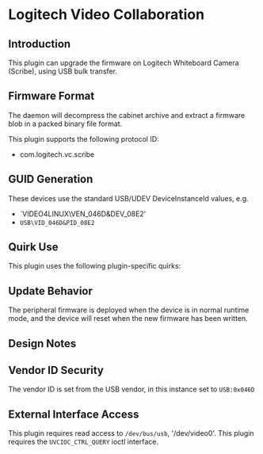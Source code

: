# Logitech Video Collaboration

## Introduction

This plugin can upgrade the firmware on Logitech Whiteboard Camera (Scribe), using USB bulk transfer.

## Firmware Format

The daemon will decompress the cabinet archive and extract a firmware blob in
a packed binary file format.

This plugin supports the following protocol ID:

* com.logitech.vc.scribe

## GUID Generation

These devices use the standard USB/UDEV DeviceInstanceId values, e.g.

* `VIDEO4LINUX\VEN_046D&DEV_08E2'
* `USB\VID_046D&PID_08E2`

## Quirk Use

This plugin uses the following plugin-specific quirks:

## Update Behavior

The peripheral firmware is deployed when the device is in normal runtime mode,
and the device will reset when the new firmware has been written.

## Design Notes

## Vendor ID Security

The vendor ID is set from the USB vendor, in this instance set to `USB:0x046D`

## External Interface Access

This plugin requires read access to `/dev/bus/usb`, '/dev/video0'.
This plugin requires the `UVCIOC_CTRL_QUERY` ioctl interface.
